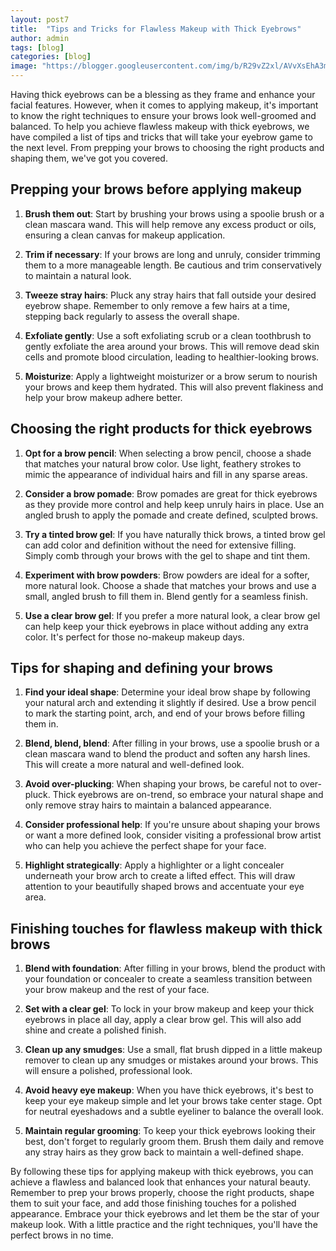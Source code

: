 ```yaml
---
layout: post7
title:  "Tips and Tricks for Flawless Makeup with Thick Eyebrows"
author: admin
tags: [blog]
categories: [blog]
image: "https://blogger.googleusercontent.com/img/b/R29vZ2xl/AVvXsEhA3mrw_VH-etXuo5k6vyYsiJkOzB5hUazCXMlAHma8zbwWVd_KdN7tfhD66JXf_-WoBTmaJNAoIni5BaLt7vRRGOEe05Wg-hiYCPN6xDFZ6bVbNQRir7rtENwmUY3eSjDkisH7mKGc5NsOAhPzFQW7zXnuV9iIiJo1qXpZMgeQJ8pLkxvCF_ZSYDmBFiY/s1600/20240424_103143.jpg"
---
```




<p>Having thick eyebrows can be a blessing as they frame and enhance your facial features. However, when it comes to applying makeup, it's important to know the right techniques to ensure your brows look well-groomed and balanced. To help you achieve flawless makeup with thick eyebrows, we have compiled a list of tips and tricks that will take your eyebrow game to the next level. From prepping your brows to choosing the right products and shaping them, we've got you covered.</p>
<h2>Prepping your brows before applying makeup</h2>
<ol>
<li>
<p><strong>Brush them out</strong>: Start by brushing your brows using a spoolie brush or a clean mascara wand. This will help remove any excess product or oils, ensuring a clean canvas for makeup application.</p>
</li>
<li>
<p><strong>Trim if necessary</strong>: If your brows are long and unruly, consider trimming them to a more manageable length. Be cautious and trim conservatively to maintain a natural look.</p>
</li>
<li>
<p><strong>Tweeze stray hairs</strong>: Pluck any stray hairs that fall outside your desired eyebrow shape. Remember to only remove a few hairs at a time, stepping back regularly to assess the overall shape.</p>
</li>
<li>
<p><strong>Exfoliate gently</strong>: Use a soft exfoliating scrub or a clean toothbrush to gently exfoliate the area around your brows. This will remove dead skin cells and promote blood circulation, leading to healthier-looking brows.</p>
</li>
<li>
<p><strong>Moisturize</strong>: Apply a lightweight moisturizer or a brow serum to nourish your brows and keep them hydrated. This will also prevent flakiness and help your brow makeup adhere better.</p>
</li>
</ol>
<h2>Choosing the right products for thick eyebrows</h2>
<ol>
<li>
<p><strong>Opt for a brow pencil</strong>: When selecting a brow pencil, choose a shade that matches your natural brow color. Use light, feathery strokes to mimic the appearance of individual hairs and fill in any sparse areas.</p>
</li>
<li>
<p><strong>Consider a brow pomade</strong>: Brow pomades are great for thick eyebrows as they provide more control and help keep unruly hairs in place. Use an angled brush to apply the pomade and create defined, sculpted brows.</p>
</li>
<li>
<p><strong>Try a tinted brow gel</strong>: If you have naturally thick brows, a tinted brow gel can add color and definition without the need for extensive filling. Simply comb through your brows with the gel to shape and tint them.</p>
</li>
<li>
<p><strong>Experiment with brow powders</strong>: Brow powders are ideal for a softer, more natural look. Choose a shade that matches your brows and use a small, angled brush to fill them in. Blend gently for a seamless finish.</p>
</li>
<li>
<p><strong>Use a clear brow gel</strong>: If you prefer a more natural look, a clear brow gel can help keep your thick eyebrows in place without adding any extra color. It's perfect for those no-makeup makeup days.</p>
</li>
</ol>
<h2>Tips for shaping and defining your brows</h2>
<ol>
<li>
<p><strong>Find your ideal shape</strong>: Determine your ideal brow shape by following your natural arch and extending it slightly if desired. Use a brow pencil to mark the starting point, arch, and end of your brows before filling them in.</p>
</li>
<li>
<p><strong>Blend, blend, blend</strong>: After filling in your brows, use a spoolie brush or a clean mascara wand to blend the product and soften any harsh lines. This will create a more natural and well-defined look.</p>
</li>
<li>
<p><strong>Avoid over-plucking</strong>: When shaping your brows, be careful not to over-pluck. Thick eyebrows are on-trend, so embrace your natural shape and only remove stray hairs to maintain a balanced appearance.</p>
</li>
<li>
<p><strong>Consider professional help</strong>: If you're unsure about shaping your brows or want a more defined look, consider visiting a professional brow artist who can help you achieve the perfect shape for your face.</p>
</li>
<li>
<p><strong>Highlight strategically</strong>: Apply a highlighter or a light concealer underneath your brow arch to create a lifted effect. This will draw attention to your beautifully shaped brows and accentuate your eye area.</p>
</li>
</ol>
<h2>Finishing touches for flawless makeup with thick brows</h2>
<ol>
<li>
<p><strong>Blend with foundation</strong>: After filling in your brows, blend the product with your foundation or concealer to create a seamless transition between your brow makeup and the rest of your face.</p>
</li>
<li>
<p><strong>Set with a clear gel</strong>: To lock in your brow makeup and keep your thick eyebrows in place all day, apply a clear brow gel. This will also add shine and create a polished finish.</p>
</li>
<li>
<p><strong>Clean up any smudges</strong>: Use a small, flat brush dipped in a little makeup remover to clean up any smudges or mistakes around your brows. This will ensure a polished, professional look.</p>
</li>
<li>
<p><strong>Avoid heavy eye makeup</strong>: When you have thick eyebrows, it's best to keep your eye makeup simple and let your brows take center stage. Opt for neutral eyeshadows and a subtle eyeliner to balance the overall look.</p>
</li>
<li>
<p><strong>Maintain regular grooming</strong>: To keep your thick eyebrows looking their best, don't forget to regularly groom them. Brush them daily and remove any stray hairs as they grow back to maintain a well-defined shape.</p>
</li>
</ol>
<p>By following these tips for applying makeup with thick eyebrows, you can achieve a flawless and balanced look that enhances your natural beauty. Remember to prep your brows properly, choose the right products, shape them to suit your face, and add those finishing touches for a polished appearance. Embrace your thick eyebrows and let them be the star of your makeup look. With a little practice and the right techniques, you'll have the perfect brows in no time.</p>

